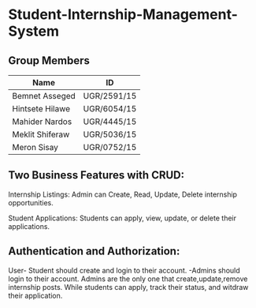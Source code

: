 # Student-Internship-Management-System


## Group Members

| Name            | ID          |
| --------------- | ----------- |
| Bemnet Asseged  | UGR/2591/15 |
| Hintsete Hilawe | UGR/6054/15 |
| Mahider Nardos  | UGR/4445/15 |
| Meklit Shiferaw | UGR/5036/15 |
| Meron Sisay     | UGR/0752/15 |


## **Two Business Features with CRUD**:

 Internship Listings: Admin can Create, Read, Update, Delete internship opportunities.

 Student Applications: Students can apply, view, update, or delete their applications.

## **Authentication and Authorization**:
 User- Student should create and login to their account.
      -Admins should login to their account.
Admins are the only one that create,update,remove internship posts. While students can apply, track their status, and witdraw their application. 
